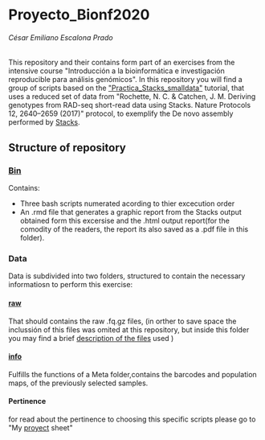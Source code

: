 # Proyecto_Bionf2020
###### César Emiliano Escalona Prado
This repository and their contains form part of an exercises from the intensive course "Introducción a la bioinformática e investigación reproducible para análisis genómicos". In this repository you will find a group of scripts based on the  ["Practica_Stacks_smalldata"](https://github.com/u-genoma/BioinfinvRepro/blob/master/Unidad8/GBS-RAD/Practica_Stacks_smalldata.md) tutorial, that uses a reduced set of data from "Rochette, N. C. & Catchen, J. M. Deriving genotypes from RAD-seq short-read data using Stacks. Nature Protocols 12, 2640–2659 (2017)" protocol, to exemplify the De novo  assembly performed by [Stacks](http://catchenlab.life.illinois.edu/stacks/manual/).

## Structure of repository

### [Bin](https://github.com/CEEP10101991/Proyecto_Bionf2020/tree/master/Bin)
Contains: 
* Three bash scripts numerated acording to thier excecution order 
* An .rmd file that generates a graphic report from the Stacks output obtained form this excersise and the .html output report(for the comodity of the readers, the report its also saved as a .pdf file in this folder).

### Data
Data is subdivided into two folders, structured to contain the necessary informatiosn to perform this exercise:
#### [raw](https://github.com/CEEP10101991/Proyecto_Bionf2020/tree/master/raw)
That should contains the raw .fq.gz files, (in orther to save space the inclussión of this files was omited at this repository, but inside this folder you may find a brief [description of the files](https://github.com/CEEP10101991/Proyecto_Bionf2020/tree/master/raw/DATA.md) used ) 
#### [info](https://github.com/CEEP10101991/Proyecto_Bionf2020/tree/master/info)
Fulfills the functions of a Meta folder,contains the barcodes and population maps, of the previously selected samples.



 



#### Pertinence 
for read about the pertinence to choosing this specific scripts please go to "My [proyect](https://github.com/CEEP10101991/Proyecto_Bionf2020/blob/master/About_my_Project.md) sheet"

